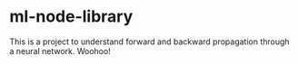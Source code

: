 # ml-node-library

This is a project to understand forward and backward propagation through a neural network. Woohoo!